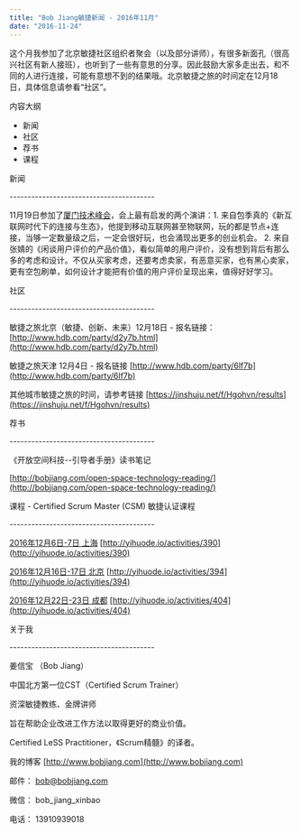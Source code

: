 ```yaml
---
title: "Bob Jiang敏捷新闻 - 2016年11月"
date: "2016-11-24"
---
```


这个月我参加了北京敏捷社区组织者聚会（以及部分讲师），有很多新面孔（很高兴社区有新人接班），也听到了一些有意思的分享。因此鼓励大家多走出去，和不同的人进行连接，可能有意想不到的结果哦。北京敏捷之旅的时间定在12月18日，具体信息请参看“社区”。

内容大纲

- 新闻
- 社区
- 荐书
- 课程

新闻

\----------------------------------------

11月19日参加了[厦门技术峰会](http://www.bagevent.com/event/227489?bag_track=segmentfault)，会上最有启发的两个演讲：1. 来自包季真的《新互联网时代下的连接与生态》，他提到移动互联网甚至物联网，玩的都是节点+连接，当够一定数量级之后，一定会很好玩，也会涌现出更多的创业机会。 2. 来自张婧的《闲谈用户评价的产品价值》，看似简单的用户评价，没有想到背后有那么多的考虑和设计。不仅从买家考虑，还要考虑卖家，有恶意买家，也有黑心卖家，更有空包刷单，如何设计才能把有价值的用户评价呈现出来，值得好好学习。

社区

\----------------------------------------

敏捷之旅北京（敏捷、创新、未来）12月18日 - 报名链接：[http://www.hdb.com/party/d2y7b.html](http://www.hdb.com/party/d2y7b.html)

敏捷之旅天津 12月4日 - 报名链接 [http://www.hdb.com/party/6lf7b](http://www.hdb.com/party/6lf7b)

其他城市敏捷之旅的时间，请参考链接 [https://jinshuju.net/f/Hgohvn/results](https://jinshuju.net/f/Hgohvn/results)

荐书

\----------------------------------------

《开放空间科技--引导者手册》读书笔记

[http://bobjiang.com/open-space-technology-reading/](http://bobjiang.com/open-space-technology-reading/)

课程 - Certified Scrum Master (CSM) 敏捷认证课程

\----------------------------------------

[2016年12月6日-7日 上海](http://yihuode.io/activities/390) [http://yihuode.io/activities/390](http://yihuode.io/activities/390)

[2016年12月16日-17日 北京](http://yihuode.io/activities/394) [http://yihuode.io/activities/394](http://yihuode.io/activities/394)

[2016年12月22日-23日 成都](http://yihuode.io/activities/404) [http://yihuode.io/activities/404](http://yihuode.io/activities/404)

关于我

\----------------------------------------

姜信宝 （Bob Jiang）

中国北方第一位CST（Certified Scrum Trainer）

资深敏捷教练、金牌讲师

旨在帮助企业改进工作方法以取得更好的商业价值。

Certified LeSS Practitioner，《Scrum精髓》的译者。

我的博客 [http://www.bobjiang.com](http://www.bobjiang.com)

邮件： [bob@bobjiang.com](mailto:bob@bobjiang.com)

微信： bob\_jiang\_xinbao

电话： 13910939018
